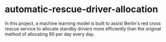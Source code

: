 # automatic-rescue-driver-allocation
In this project, a machine learning model is built to assist Berlin's red cross rescue service to allocate standby drivers more efficiently than the original method of allocating 90 per day every day.
